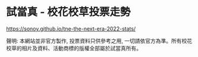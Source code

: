 # 試當真 - 校花校草投票走勢

https://sonoy.github.io/tne-the-next-era-2022-stats/

聲明: 本網站並非官方製作, 投票資料只供參考之用, 一切請依官方為準。所有校花校草的相片及資料、活動商標的版權全部屬於試當真所有。
